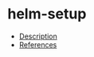 # helm-setup

- [Description](https://github.com/bakdata/ci-templates/tree/main/docs/actions/helm-setup)
- [References](https://github.com/bakdata/ci-templates/tree/main/docs/actions/helm-setup)
